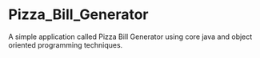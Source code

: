 # Pizza_Bill_Generator
A simple  application called Pizza Bill Generator using core java and object oriented programming techniques.
